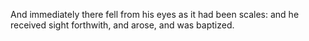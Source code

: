 And immediately there fell from his eyes as it had been scales: and he received sight forthwith, and arose, and was baptized.
